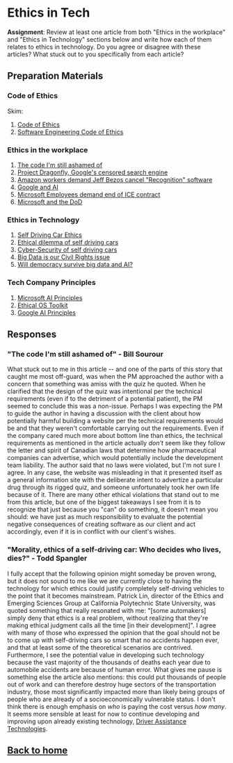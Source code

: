 # Ethics in Tech

**Assignment**: Review at least one article from both "Ethics in the workplace" and "Ethics in Technology" sections below and write how each of them relates to ethics in technology. Do you agree or disagree with these articles? What stuck out to you specifically from each article?

## Preparation Materials

### Code of Ethics

Skim:

1. [Code of Ethics](https://www.acm.org/code-of-ethics)
1. [Software Engineering Code of Ethics](https://ethics.acm.org/code-of-ethics/software-engineering-code/)

### Ethics in the workplace

1. [The code I'm still ashamed of](https://medium.freecodecamp.org/the-code-im-still-ashamed-of-e4c021dff55e)
1. [Project Dragonfly, Google's censored search engine](https://www.vox.com/2018/8/17/17704526/google-dragonfly-censored-search-engine-china)
1. [Amazon workers demand Jeff Bezos cancel "Recognition" software](https://gizmodo.com/amazon-workers-demand-jeff-bezos-cancel-face-recognitio-1827037509)
1. [Google and AI](https://gizmodo.com/in-reversal-google-says-its-ai-will-not-be-used-for-we-1826649327)
1. [Microsoft Employees demand end of ICE contract](https://www.nytimes.com/2018/06/19/technology/tech-companies-immigration-border.html)
1. [Microsoft and the DoD](https://www.businessinsider.com/microsoft-employees-protest-contract-us-army-hololens-2019-2)

### Ethics in Technology

1. [Self Driving Car Ethics](https://www.freep.com/story/money/cars/2017/11/21/self-driving-cars-ethics/804805001/)
1. [Ethical dilemma of self driving cars](https://www.theglobeandmail.com/globe-drive/culture/technology/the-ethical-dilemmas-of-self-drivingcars/article37803470/)
1. [Cyber-Security of self driving cars](https://phys.org/news/2017-02-cybersecurity-self-driving-cars.html)
1. [Big Data is our Civil Rights issue](http://solveforinteresting.com/big-data-is-our-generations-civil-rights-issue-and-we-dont-know-it/)
1. [Will democracy survive big data and AI?](https://www.scientificamerican.com/article/will-democracy-survive-big-data-and-artificial-intelligence/)

### Tech Company Principles

1. [Microsoft AI Principles](https://www.microsoft.com/en-us/AI/our-approach-to-ai)
1. [Ethical OS Toolkit](https://ethicalos.org/)
1. [Google AI Principles](https://www.blog.google/technology/ai/ai-principles/)

## Responses

### "The code I'm still ashamed of" - Bill Sourour

What stuck out to me in this article -- and one of the parts of this story that caught me most off-guard, was when the PM approached the author with a concern that something was amiss with the quiz he quoted. When he clarified that the design of the quiz was intentional per the technical requirements (even if to the detriment of a potential patient), the PM seemed to conclude this was a non-issue. Perhaps I was expecting the PM to guide the author in having a discussion with the client about how potentially harmful building a website per the technical requirements would be and that they weren't comfortable carrying out the requirements. Even if the company cared much more about bottom line than ethics, the technical requirements as mentioned in the article actually _don't_ seem like they follow the letter and spirit of Canadian laws that determine how pharmaceutical companies can advertise, which would potentially include the development team liability. The author said that no laws were violated, but I'm not sure I agree. In any case, the website was misleading in that it presented itself as a general information site with the deliberate intent to advertize a particular drug through its rigged quiz, and someone unfortunately took her own life because of it. There are many other ethical violations that stand out to me from this article, but one of the biggest takeaways I see from it is to recognize that just because you "can" do something, it doesn't mean you should: we have just as much responsibility to evaluate the potential negative consequences of creating software as our client and act accordingly, even if it is in conflict with our client's wishes.

### "Morality, ethics of a self-driving car: Who decides who lives, dies?" - Todd Spangler

I fully accept that the following opinion might someday be proven wrong, but it does not sound to me like we are currently close to having the technology for which ethics could justify completely self-driving vehicles to the point that it becomes mainstream. Patrick Lin, director of the Ethics and Emerging Sciences Group at California Polytechnic State University, was quoted something that really resonated with me: "[some automakers] simply deny that ethics is a real problem, without realizing that they're making ethical judgment calls all the time [in their development]". I agree with many of those who expressed the opinion that the goal should not be to come up with self-driving cars so smart that no accidents happen ever, and that at least some of the theoretical scenarios are contrived. Furthermore, I see the potential value in developing such technology because the vast majority of the thousands of deaths each year due to automobile accidents are because of human error. What gives me pause is something else the article also mentions: this could put thousands of people out of work and can therefore destroy huge sectors of the transportation industry, those most significantly impacted more than likely being groups of people who are already of a socioeconomically vulnerable status. I don't think there is enough emphasis on _who_ is paying the cost versus _how many_. It seems more sensible at least for now to continue developing and improving upon already existing technology, [Driver Assistance Technologies](https://www.nhtsa.gov/equipment/driver-assistance-technologies).

## [Back to home](https://dcalhoun286.github.io/reading-notes/)
